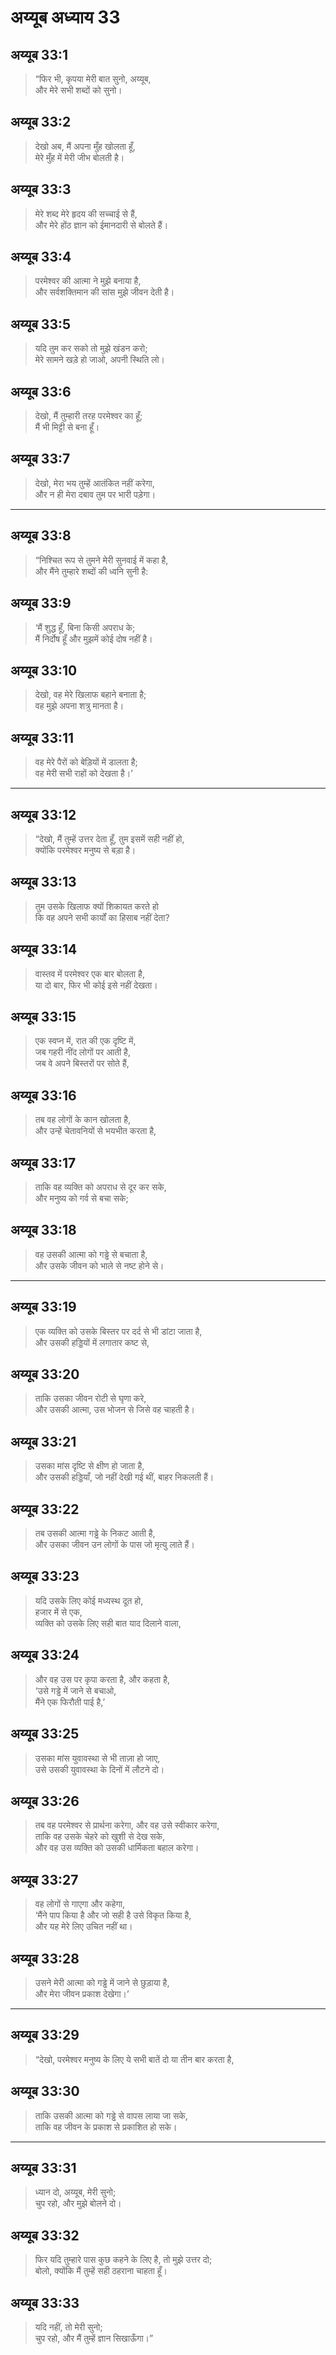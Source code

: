 # अय्यूब अध्याय 33

## अय्यूब 33:1

> “फिर भी, कृपया मेरी बात सुनो, अय्यूब,  
> और मेरे सभी शब्दों को सुनो।

## अय्यूब 33:2

> देखो अब, मैं अपना मुँह खोलता हूँ,  
> मेरे मुँह में मेरी जीभ बोलती है।

## अय्यूब 33:3

> मेरे शब्द मेरे हृदय की सच्चाई से हैं,  
> और मेरे होंठ ज्ञान को ईमानदारी से बोलते हैं।

## अय्यूब 33:4

> परमेश्वर की आत्मा ने मुझे बनाया है,  
> और सर्वशक्तिमान की सांस मुझे जीवन देती है।

## अय्यूब 33:5

> यदि तुम कर सको तो मुझे खंडन करो;  
> मेरे सामने खड़े हो जाओ, अपनी स्थिति लो।

## अय्यूब 33:6

> देखो, मैं तुम्हारी तरह परमेश्वर का हूँ;  
> मैं भी मिट्टी से बना हूँ।

## अय्यूब 33:7

> देखो, मेरा भय तुम्हें आतंकित नहीं करेगा,  
> और न ही मेरा दबाव तुम पर भारी पड़ेगा।

---

## अय्यूब 33:8

> “निश्चित रूप से तुमने मेरी सुनवाई में कहा है,  
> और मैंने तुम्हारे शब्दों की ध्वनि सुनी है:

## अय्यूब 33:9

> ‘मैं शुद्ध हूँ, बिना किसी अपराध के;  
> मैं निर्दोष हूँ और मुझमें कोई दोष नहीं है।

## अय्यूब 33:10

> देखो, वह मेरे खिलाफ बहाने बनाता है;  
> वह मुझे अपना शत्रु मानता है।

## अय्यूब 33:11

> वह मेरे पैरों को बेड़ियों में डालता है;  
> वह मेरी सभी राहों को देखता है।’

---

## अय्यूब 33:12

> “देखो, मैं तुम्हें उत्तर देता हूँ, तुम इसमें सही नहीं हो,  
> क्योंकि परमेश्वर मनुष्य से बड़ा है।

## अय्यूब 33:13

> तुम उसके खिलाफ क्यों शिकायत करते हो  
> कि वह अपने सभी कार्यों का हिसाब नहीं देता?

## अय्यूब 33:14

> वास्तव में परमेश्वर एक बार बोलता है,  
> या दो बार, फिर भी कोई इसे नहीं देखता।

## अय्यूब 33:15

> एक स्वप्न में, रात की एक दृष्टि में,  
> जब गहरी नींद लोगों पर आती है,  
> जब वे अपने बिस्तरों पर सोते हैं,

## अय्यूब 33:16

> तब वह लोगों के कान खोलता है,  
> और उन्हें चेतावनियों से भयभीत करता है,

## अय्यूब 33:17

> ताकि वह व्यक्ति को अपराध से दूर कर सके,  
> और मनुष्य को गर्व से बचा सके;

## अय्यूब 33:18

> वह उसकी आत्मा को गड्ढे से बचाता है,  
> और उसके जीवन को भाले से नष्ट होने से।

---

## अय्यूब 33:19

> एक व्यक्ति को उसके बिस्तर पर दर्द से भी डांटा जाता है,  
> और उसकी हड्डियों में लगातार कष्ट से,

## अय्यूब 33:20

> ताकि उसका जीवन रोटी से घृणा करे,  
> और उसकी आत्मा, उस भोजन से जिसे वह चाहती है।

## अय्यूब 33:21

> उसका मांस दृष्टि से क्षीण हो जाता है,  
> और उसकी हड्डियाँ, जो नहीं देखी गई थीं, बाहर निकलती हैं।

## अय्यूब 33:22

> तब उसकी आत्मा गड्ढे के निकट आती है,  
> और उसका जीवन उन लोगों के पास जो मृत्यु लाते हैं।

## अय्यूब 33:23

> यदि उसके लिए कोई मध्यस्थ दूत हो,  
> हजार में से एक,  
> व्यक्ति को उसके लिए सही बात याद दिलाने वाला,

## अय्यूब 33:24

> और वह उस पर कृपा करता है, और कहता है,  
> ‘उसे गड्ढे में जाने से बचाओ,  
> मैंने एक फिरौती पाई है,’

## अय्यूब 33:25

> उसका मांस युवावस्था से भी ताज़ा हो जाए,  
> उसे उसकी युवावस्था के दिनों में लौटने दो।

## अय्यूब 33:26

> तब वह परमेश्वर से प्रार्थना करेगा, और वह उसे स्वीकार करेगा,  
> ताकि वह उसके चेहरे को खुशी से देख सके,  
> और वह उस व्यक्ति को उसकी धार्मिकता बहाल करेगा।

## अय्यूब 33:27

> वह लोगों से गाएगा और कहेगा,  
> ‘मैंने पाप किया है और जो सही है उसे विकृत किया है,  
> और यह मेरे लिए उचित नहीं था।

## अय्यूब 33:28

> उसने मेरी आत्मा को गड्ढे में जाने से छुड़ाया है,  
> और मेरा जीवन प्रकाश देखेगा।’

---

## अय्यूब 33:29

> “देखो, परमेश्वर मनुष्य के लिए ये सभी बातें दो या तीन बार करता है,

## अय्यूब 33:30

> ताकि उसकी आत्मा को गड्ढे से वापस लाया जा सके,  
> ताकि वह जीवन के प्रकाश से प्रकाशित हो सके।

---

## अय्यूब 33:31

> ध्यान दो, अय्यूब, मेरी सुनो;  
> चुप रहो, और मुझे बोलने दो।

## अय्यूब 33:32

> फिर यदि तुम्हारे पास कुछ कहने के लिए है, तो मुझे उत्तर दो;  
> बोलो, क्योंकि मैं तुम्हें सही ठहराना चाहता हूँ।

## अय्यूब 33:33

> यदि नहीं, तो मेरी सुनो;  
> चुप रहो, और मैं तुम्हें ज्ञान सिखाऊँगा।”
